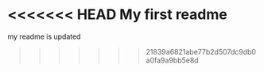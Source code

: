<<<<<<< HEAD
My first readme
=======
my readme is updated
>>>>>>> 21839a6821abe77b2d507dc9db0a0fa9a9bb5e8d
